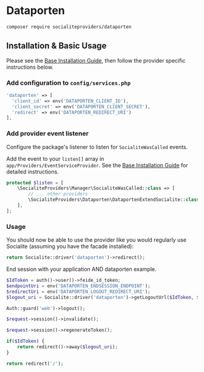 # Dataporten

```bash
composer require socialiteproviders/dataporten
```

## Installation & Basic Usage

Please see the [Base Installation Guide](https://socialiteproviders.com/usage/), then follow the provider specific instructions below.

### Add configuration to `config/services.php`

```php
'dataporten' => [
  'client_id' => env('DATAPORTEN_CLIENT_ID'),
  'client_secret' => env('DATAPORTEN_CLIENT_SECRET'),
  'redirect' => env('DATAPORTEN_REDIRECT_URI')
],
```

### Add provider event listener

Configure the package's listener to listen for `SocialiteWasCalled` events.

Add the event to your `listen[]` array in `app/Providers/EventServiceProvider`. See the [Base Installation Guide](https://socialiteproviders.com/usage/) for detailed instructions.

```php
protected $listen = [
    \SocialiteProviders\Manager\SocialiteWasCalled::class => [
        // ... other providers
        \SocialiteProviders\Dataporten\DataportenExtendSocialite::class.'@handle',
    ],
];
```

### Usage

You should now be able to use the provider like you would regularly use Socialite (assuming you have the facade installed):

```php
return Socialite::driver('dataporten')->redirect();
```

End session with your application AND dataporten example.

```php
$IdToken = auth()->user()->feide_id_token;
$endpointUri = env('DATAPORTEN_ENDSESSION_ENDPOINT');
$redirectUri = env('DATAPORTEN_LOGOUT_REDIRECT_URI');
$logout_uri = Socialite::driver('dataporten')->getLogoutUrl($IdToken, $endpointUri, $redirectUri);

Auth::guard('web')->logout();

$request->session()->invalidate();

$request->session()->regenerateToken();

if($IdToken) {
    return redirect()->away($logout_uri);
}

return redirect('/');
```
